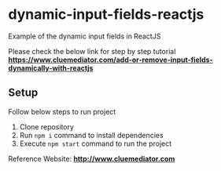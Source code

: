 # dynamic-input-fields-reactjs
Example of the dynamic input fields in ReactJS

Please check the below link for step by step tutorial
**https://www.cluemediator.com/add-or-remove-input-fields-dynamically-with-reactjs**

## Setup
Follow below steps to run project

1. Clone repository
2. Run `npm i` command to install dependencies
3. Execute `npm start` command to run the project

Reference Website: **http://www.cluemediator.com**
